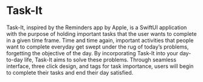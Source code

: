 Task-It
=======================

Task-It, inspired by the Reminders app by Apple, is a SwiftUI application with the purpose of holding important tasks
that the user wants to complete in a given time frame.  Time and time again, important activities that people want to
complete everyday get swept under the rug of today’s problems, forgetting the objective of the day. By incorporating 
Task-It into your day-to-day life, Task-It aims to solve these problems.  Through seamless interface, three click design,
and tags for task importance, users will begin to complete their tasks and end their day satisfied.
